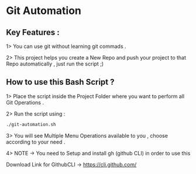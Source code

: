 
# Git Automation

## Key Features :
1> You can use git without learning git commads .

2> This project helps you create a New Repo and push your project to that Repo automatically , just run the script ;) 


## How to use this Bash Script ?

1> Place the script inside the Project Folder where you want to perform all Git Operations .

2> Run the script using :

```bash
./git-automation.sh
```

 3> You will see Multiple Menu Operations available to you , choose according to your need .

 4> NOTE -> You need to Setup and install gh (github CLI) in order to use this 

Download Link for GithubCLI ->  https://cli.github.com/


